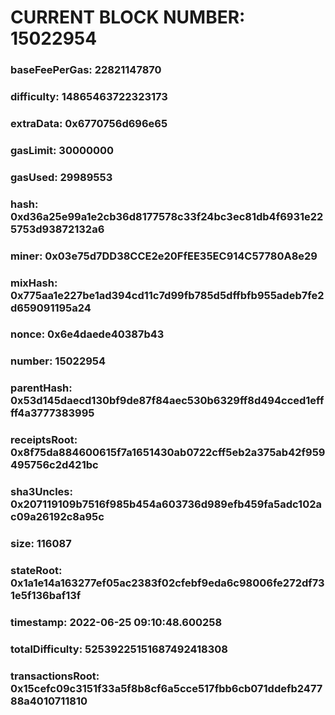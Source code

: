 # CURRENT BLOCK NUMBER: 15022954

### baseFeePerGas: 22821147870
### difficulty: 14865463722323173
### extraData: 0x6770756d696e65
### gasLimit: 30000000
### gasUsed: 29989553
### hash: 0xd36a25e99a1e2cb36d8177578c33f24bc3ec81db4f6931e225753d93872132a6
### miner: 0x03e75d7DD38CCE2e20FfEE35EC914C57780A8e29
### mixHash: 0x775aa1e227be1ad394cd11c7d99fb785d5dffbfb955adeb7fe2d659091195a24
### nonce: 0x6e4daede40387b43
### number: 15022954
### parentHash: 0x53d145daecd130bf9de87f84aec530b6329ff8d494cced1effff4a3777383995
### receiptsRoot: 0x8f75da884600615f7a1651430ab0722cff5eb2a375ab42f959495756c2d421bc
### sha3Uncles: 0x207119109b7516f985b454a603736d989efb459fa5adc102ac09a26192c8a95c
### size: 116087
### stateRoot: 0x1a1e14a163277ef05ac2383f02cfebf9eda6c98006fe272df731e5f136baf13f
### timestamp: 2022-06-25 09:10:48.600258
### totalDifficulty: 52539225151687492418308
### transactionsRoot: 0x15cefc09c3151f33a5f8b8cf6a5cce517fbb6cb071ddefb247788a4010711810

